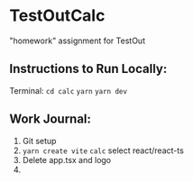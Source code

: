 # TestOutCalc
 "homework" assignment for TestOut

## Instructions to Run Locally:
Terminal: `cd calc` `yarn` `yarn dev`

## Work Journal:
1. Git setup
2. `yarn create vite` `calc` select react/react-ts
3. Delete app.tsx and logo
4. 